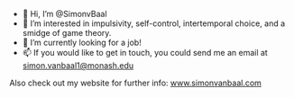 - 👋 Hi, I’m @SimonvBaal
- 👀 I’m interested in impulsivity, self-control, intertemporal choice, and a smidge of game theory.
- 💞️ I’m currently looking for a job!
- 📫 If you would like to get in touch, you could send me an email at simon.vanbaal1@monash.edu

Also check out my website for further info: www.simonvanbaal.com

